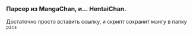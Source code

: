 ### Парсер из MangaChan, и... HentaiChan.

Достаточно просто вставить ссылку, и скрипт сохранит мангу в папку `pics`
